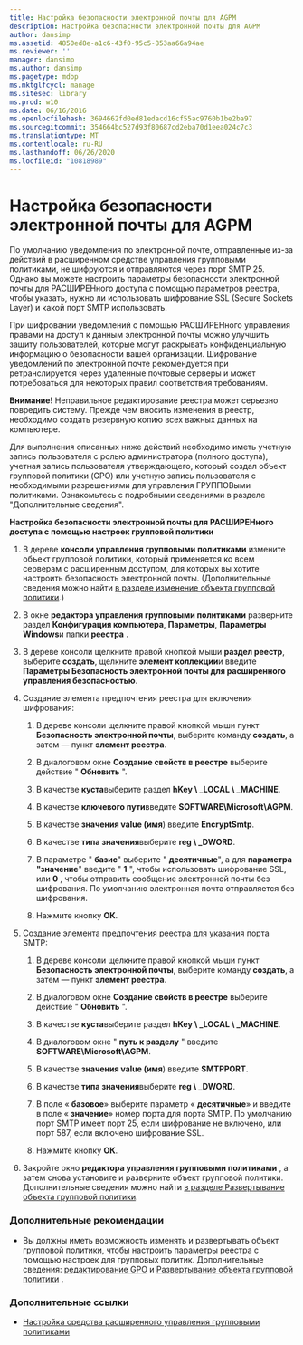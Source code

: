 ```yaml
---
title: Настройка безопасности электронной почты для AGPM
description: Настройка безопасности электронной почты для AGPM
author: dansimp
ms.assetid: 4850ed8e-a1c6-43f0-95c5-853aa66a94ae
ms.reviewer: ''
manager: dansimp
ms.author: dansimp
ms.pagetype: mdop
ms.mktglfcycl: manage
ms.sitesec: library
ms.prod: w10
ms.date: 06/16/2016
ms.openlocfilehash: 3694662fd0ed81edacd16cf55ac9760b1be2ba97
ms.sourcegitcommit: 354664bc527d93f80687cd2eba70d1eea024c7c3
ms.translationtype: MT
ms.contentlocale: ru-RU
ms.lasthandoff: 06/26/2020
ms.locfileid: "10818989"
---
```

# Настройка безопасности электронной почты для AGPM


По умолчанию уведомления по электронной почте, отправленные из-за действий в расширенном средстве управления групповыми политиками, не шифруются и отправляются через порт SMTP 25. Однако вы можете настроить параметры безопасности электронной почты для РАСШИРЕНного доступа с помощью параметров реестра, чтобы указать, нужно ли использовать шифрование SSL (Secure Sockets Layer) и какой порт SMTP использовать.

При шифровании уведомлений с помощью РАСШИРЕНного управления правами на доступ к данным электронной почты можно улучшить защиту пользователей, которые могут раскрывать конфиденциальную информацию о безопасности вашей организации. Шифрование уведомлений по электронной почте рекомендуется при ретранслируется через удаленные почтовые серверы и может потребоваться для некоторых правил соответствия требованиям.

**Внимание!**  Неправильное редактирование реестра может серьезно повредить систему. Прежде чем вносить изменения в реестр, необходимо создать резервную копию всех важных данных на компьютере.

 

Для выполнения описанных ниже действий необходимо иметь учетную запись пользователя с ролью администратора (полного доступа), учетная запись пользователя утверждающего, который создал объект групповой политики (GPO) или учетную запись пользователя с необходимыми разрешениями для управления ГРУППОВыми политиками. Ознакомьтесь с подробными сведениями в разделе "Дополнительные сведения".

**Настройка безопасности электронной почты для РАСШИРЕНного доступа с помощью настроек групповой политики**

1.  В дереве **консоли управления групповыми политиками** измените объект групповой политики, который применяется ко всем серверам с расширенным доступом, для которых вы хотите настроить безопасность электронной почты. (Дополнительные сведения можно найти [в разделе изменение объекта групповой политики](editing-a-gpo-agpm30ops.md).)

2.  В окне **редактора управления групповыми политиками** разверните раздел **Конфигурация компьютера**, **Параметры**, **Параметры Windows**и папки **реестра** .

3.  В дереве консоли щелкните правой кнопкой мыши **раздел реестр**, выберите **создать**, щелкните **элемент коллекции**и введите **Параметры Безопасность электронной почты для расширенного управления безопасностью**.

4.  Создание элемента предпочтения реестра для включения шифрования:

    1.  В дереве консоли щелкните правой кнопкой мыши пункт **Безопасность электронной почты**, выберите команду **создать**, а затем — пункт **элемент реестра**.

    2.  В диалоговом окне **Создание свойств в реестре** выберите действие " **Обновить** ".

    3.  В качестве **куста**выберите раздел **hKey \ _LOCAL \ _MACHINE**.

    4.  В качестве **ключевого пути**введите **SOFTWARE\\Microsoft\\AGPM**.

    5.  В качестве **значения value (имя**) введите **EncryptSmtp**.

    6.  В качестве **типа значения**выберите **reg \ _DWORD**.

    7.  В параметре " **базис**" выберите " **десятичные**", а для **параметра "значение**" введите " **1** ", чтобы использовать шифрование SSL, или **0** , чтобы отправить сообщение электронной почты без шифрования. По умолчанию электронная почта отправляется без шифрования.

    8.  Нажмите кнопку **ОК**.

5.  Создание элемента предпочтения реестра для указания порта SMTP:

    1.  В дереве консоли щелкните правой кнопкой мыши пункт **Безопасность электронной почты**, выберите команду **создать**, а затем — пункт **элемент реестра**.

    2.  В диалоговом окне **Создание свойств в реестре** выберите действие " **Обновить** ".

    3.  В качестве **куста**выберите раздел **hKey \ _LOCAL \ _MACHINE**.

    4.  В диалоговом окне " **путь к разделу** " введите **SOFTWARE\\Microsoft\\AGPM**.

    5.  В качестве **значения value (имя**) введите **SMTPPORT**.

    6.  В качестве **типа значения**выберите **reg \ _DWORD**.

    7.  В поле « **базовое**» выберите параметр « **десятичные**» и введите в поле « **значение**» номер порта для порта SMTP. По умолчанию порт SMTP имеет порт 25, если шифрование не включено, или порт 587, если включено шифрование SSL.

    8.  Нажмите кнопку **ОК**.

6.  Закройте окно **редактора управления групповыми политиками** , а затем снова установите и разверните объект групповой политики. Дополнительные сведения можно найти [в разделе Развертывание объекта групповой политики](deploy-a-gpo-agpm30ops.md).

### Дополнительные рекомендации

-   Вы должны иметь возможность изменять и развертывать объект групповой политики, чтобы настроить параметры реестра с помощью настроек для групповых политик. Дополнительные сведения: [редактирование GPO](editing-a-gpo-agpm30ops.md) и [Развертывание объекта групповой политики](deploy-a-gpo-agpm30ops.md) .

### Дополнительные ссылки

-   [Настройка средства расширенного управления групповыми политиками](configuring-advanced-group-policy-management.md)

 

 





